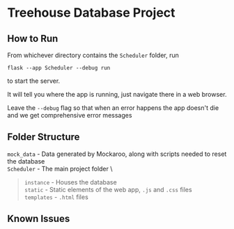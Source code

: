 # Treehouse Database Project

## How to Run

From whichever directory contains the `Scheduler` folder, run

`flask --app Scheduler --debug run`

to start the server.

It will tell you where the app is running, just navigate there in a web browser.

Leave the `--debug` flag so that when an error happens the app doesn't die and we get comprehensive error messages

## Folder Structure
`mock_data` - Data generated by Mockaroo, along with scripts needed to reset the database \
`Scheduler` - The main project folder \
> `instance` - Houses the database \
    `static` - Static elements of the web app, `.js` and `.css` files \
    `templates` - `.html` files

## Known Issues
